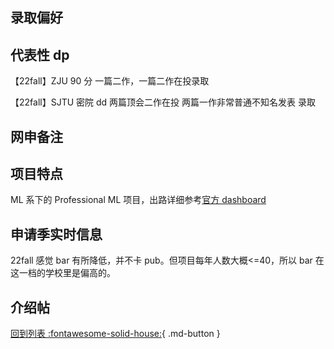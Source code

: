 ## 录取偏好

## 代表性 dp

【22fall】ZJU 90 分 一篇二作，一篇二作在投录取

【22fall】SJTU 密院 dd 两篇顶会二作在投 两篇一作非常普通不知名发表 录取

## 网申备注

## 项目特点

ML 系下的 Professional ML 项目，出路详细参考[官方 dashboard](https://www.cmu.edu/career/outcomes/post-grad-dashboard.html)

## 申请季实时信息

22fall 感觉 bar 有所降低，并不卡 pub。但项目每年人数大概<=40，所以 bar 在这一档的学校里是偏高的。

## 介绍帖

[回到列表 :fontawesome-solid-house:](选校梯度.md){ .md-button }
